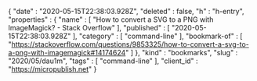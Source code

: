 {
  "date" : "2020-05-15T22:38:03.928Z",
  "deleted" : false,
  "h" : "h-entry",
  "properties" : {
    "name" : [ "How to convert a SVG to a PNG with ImageMagick? - Stack Overflow" ],
    "published" : [ "2020-05-15T22:38:03.928Z" ],
    "category" : [ "command-line" ],
    "bookmark-of" : [ "https://stackoverflow.com/questions/9853325/how-to-convert-a-svg-to-a-png-with-imagemagick#14174624" ]
  },
  "kind" : "bookmarks",
  "slug" : "2020/05/dau1m",
  "tags" : [ "command-line" ],
  "client_id" : "https://micropublish.net"
}
